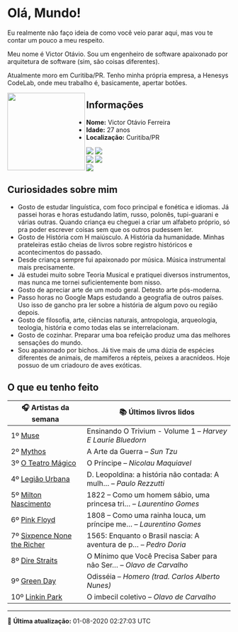# Olá, Mundo!

Eu realmente não faço ideia de como você veio parar aqui, mas vou te contar um pouco a meu respeito.

Meu nome é Victor Otávio. Sou um engenheiro de software apaixonado por arquitetura de software (sim, são coisas diferentes).

Atualmente moro em Curitiba/PR. Tenho minha própria empresa, a Henesys CodeLab, onde meu trabalho é, basicamente, apertar botões.

<img align="left" src="https://github.com/vctrtvfrrr/vctrtvfrrr/raw/master/octocat.png" alt="" width="175" />

## Informações

- **Nome:** Victor Otávio Ferreira
- **Idade:** 27 anos
- **Localização:** Curitiba/PR

[![](https://img.shields.io/badge/LinkedIn-victorotavio-blue)](https://www.linkedin.com/in/victorotavio/) [![](https://img.shields.io/badge/Twitter-@vctrtvfrrr-blue)](https://twitter.com/vctrtvfrrr)  
[![](https://img.shields.io/badge/GitHub-vctrtvfrrr-24292e)](https://github.com/vctrtvfrrr) [![](https://img.shields.io/badge/GitLab-vctrtvfrrr-ec5d16)](https://gitlab.com/vctrtvfrrr)  
[![](https://img.shields.io/badge/Email-victor@otavioferreira.com.br-red)](mailto:victor@otavioferreira.com.br)  

## Curiosidades sobre mim

-   Gosto de estudar linguística, com foco principal e fonética e idiomas. Já passei horas e horas estudando latim, russo, polonês, tupi-guarani e várias outras. Quando criança eu cheguei a criar um alfabeto próprio, só pra poder escrever coisas sem que os outros pudessem ler.
-   Gosto de História com H maiúsculo. A História da humanidade. Minhas prateleiras estão cheias de livros sobre registro históricos e acontecimentos do passado.
-   Desde criança sempre fui apaixonado por música. Música instrumental mais precisamente.
-   Já estudei muito sobre Teoria Musical e pratiquei diversos instrumentos, mas nunca me tornei suficientemente bom nisso.
-   Gosto de apreciar arte de um modo geral. Detesto arte pós-moderna.
-   Passo horas no Google Maps estudando a geografia de outros países. Uso isso de gancho pra ler sobre a história de algum povo ou região depois.
-   Gosto de filosofia, arte, ciências naturais, antropologia, arqueologia, teologia, história e como todas elas se interrelacionam.
-   Gosto de cozinhar. Preparar uma boa refeição produz uma das melhores sensações do mundo.
-   Sou apaixonado por bichos. Já tive mais de uma dúzia de espécies diferentes de animais, de mamiferos a répteis, peixes a aracnídeos. Hoje possuo de um criadouro de aves exóticas.


## O que eu tenho feito

|                               🎧 Artistas da semana                               |                      📚 Últimos livros lidos                      |
|-----------------------------------------------------------------------------------|-------------------------------------------------------------------|
| 1º [Muse](https://www.last.fm/music/Muse)                                         | Ensinando O Trivium - Volume 1	–	_Harvey E Laurie Bluedorn_         |
| 2º [Mythos](https://www.last.fm/music/Mythos)                                     | A Arte da Guerra	–	_Sun Tzu_                                        |
| 3º [O Teatro Mágico](https://www.last.fm/music/O+Teatro+M%C3%A1gico)              | O Príncipe	–	_Nicolau Maquiavel_                                    |
| 4º [Legião Urbana](https://www.last.fm/music/Legi%C3%A3o+Urbana)                  | D. Leopoldina: a história não contada: A mulh…	–	_Paulo Rezzutti_   |
| 5º [Milton Nascimento](https://www.last.fm/music/Milton+Nascimento)               | 1822 – Como um homem sábio, uma princesa tri…	–	_Laurentino Gomes_  |
| 6º [Pink Floyd](https://www.last.fm/music/Pink+Floyd)                             | 1808 – Como uma rainha louca, um príncipe me…	–	_Laurentino Gomes_  |
| 7º [Sixpence None the Richer](https://www.last.fm/music/Sixpence+None+the+Richer) | 1565: Enquanto o Brasil nascia: A aventura de p…	–	_Pedro Doria_    |
| 8º [Dire Straits](https://www.last.fm/music/Dire+Straits)                         | O Mínimo que Você Precisa Saber para não Ser…	–	_Olavo de Carvalho_ |
| 9º [Green Day](https://www.last.fm/music/Green+Day)                               | Odisséia	–	_Homero (trad. Carlos Alberto Nunes)_                    |
| 10º [Linkin Park](https://www.last.fm/music/Linkin+Park)                          | O imbecil coletivo	–	_Olavo de Carvalho_                            |


---

🚀 **Última atualização:** 01-08-2020 02:27:03 UTC